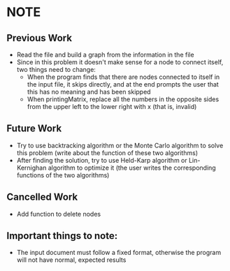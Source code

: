 # NOTE

## Previous Work

- Read the file and build a graph from the information in the file
- Since in this problem it doesn't make sense for a node to connect itself, two things need to change:
    + When the program finds that there are nodes connected to itself in the input file, it skips directly, and at the end prompts the user that this has no meaning and has been skipped
    + When printingMatrix, replace all the numbers in the opposite sides from the upper left to the lower right with x (that is, invalid)

## Future Work

- Try to use backtracking algorithm or the Monte Carlo algorithm to solve this problem (write about the function of these two algorithms)
- After finding the solution, try to use Held-Karp algorithm or Lin-Kernighan algorithm to optimize it (the user writes the corresponding functions of the two algorithms)

## Cancelled Work

- Add function to delete nodes

## Important things to note:

- The input document must follow a fixed format, otherwise the program will not have normal, expected results